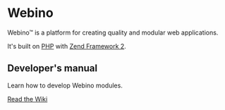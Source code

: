 # Webino


Webino™ is a platform for creating quality and modular web applications.

It's built on [PHP](http://php.net/) with [Zend Framework 2](http://framework.zend.com/).

## Developer's manual

Learn how to develop Webino modules.

[Read the Wiki](https://github.com/webino/Webino/wiki)

